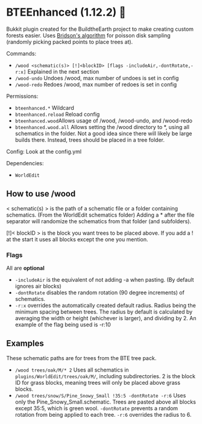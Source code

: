# BTEEnhanced (1.12.2) 🍝

Bukkit plugin created for the BuildtheEarth project to make creating custom forests easier. Uses [Bridson's algorithm](https://sighack.com/post/poisson-disk-sampling-bridsons-algorithm) for poisson disk sampling (randomly picking packed points to place trees at).

Commands:
- `/wood <schematic(s)> [!]<blockID> [flags -includeAir,-dontRotate,-r:x]` Explained in the next section
- `/wood-undo` Undoes /wood, max number of undoes is set in config
- `/wood-redo` Redoes /wood, max number of redoes is set in config

Permissions:
- `bteenhanced.*`  Wildcard
- `bteenhanced.reload` Reload config
- `bteenhanced.wood`Allows usage of /wood, /wood-undo, and /wood-redo
- `bteenhanced.wood.all` Allows setting the /wood directory to *, using all schematics in the folder. Not a good idea since there will likely be large builds there. Instead, trees should be placed in a tree folder.

Config: Look at the config.yml

Dependencies:
- `WorldEdit`

## How to use /wood
< schematic(s) > is the path of a schematic file or a folder containing schematics. (From the WorldEdit schematics folder)
Adding a * after the file separator will randomize the schematics from that folder (and subfolders).

[!]< blockID > is the block you want trees to be placed above. If you add a ! at the start it uses all blocks except the one you mention.

### Flags
All are **optional**
- `-includeAir` is the equivalent of not adding -a when pasting. (By default ignores air blocks)
- `-dontRotate` disables the random rotation (90 degree increments) of schematics.
- `-r:x` overrides the automatically created default radius. Radius being the minimum spacing between trees. The radius by default is calculated by averaging the width or height (whichever is larger), and dividing by 2. An example of the flag being used is -r:10

## Examples
These schematic paths are for trees from the BTE tree pack.
- `/wood trees/oak/M/* 2` Uses all schematics in `plugins/WorldEdit/trees/oak/M/`, including subdirectories. 2 is the block ID for grass blocks, meaning trees will only be placed above grass blocks.
- `/wood trees/snow/S/Pine_Snowy_Small !35:5 -dontRotate -r:6` Uses only the Pine_Snowy_Small.schematic. Trees are pasted above all blocks except 35:5, which is green wool. `-dontRotate` prevents a random rotation from being applied to each tree. `-r:6` overrides the radius to 6.
